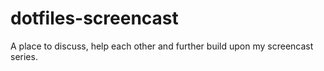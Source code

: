 # dotfiles-screencast
A place to discuss, help each other and further build upon my screencast series.
